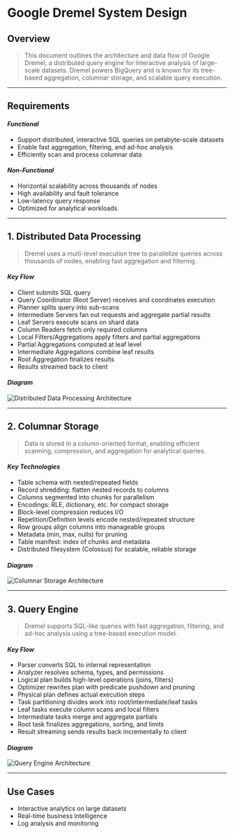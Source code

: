 
# Google Dremel System Design

## Overview

> This document outlines the architecture and data flow of Google Dremel, a distributed query engine for interactive analysis of large-scale datasets. Dremel powers BigQuery and is known for its tree-based aggregation, columnar storage, and scalable query execution.

---

## Requirements

#### *Functional*
- Support distributed, interactive SQL queries on petabyte-scale datasets
- Enable fast aggregation, filtering, and ad-hoc analysis
- Efficiently scan and process columnar data

#### *Non-Functional*
- Horizontal scalability across thousands of nodes
- High availability and fault tolerance
- Low-latency query response
- Optimized for analytical workloads

---

## 1. Distributed Data Processing

> Dremel uses a multi-level execution tree to parallelize queries across thousands of nodes, enabling fast aggregation and filtering.

#### *Key Flow*
- Client submits SQL query
- Query Coordinator (Root Server) receives and coordinates execution
- Planner splits query into sub-scans
- Intermediate Servers fan out requests and aggregate partial results
- Leaf Servers execute scans on shard data
- Column Readers fetch only required columns
- Local Filters/Aggregations apply filters and partial aggregations
- Partial Aggregations computed at leaf level
- Intermediate Aggregations combine leaf results
- Root Aggregation finalizes results
- Results streamed back to client

#### *Diagram*
![Distributed Data Processing Architecture](./distributed-data-processing.excalidraw.png)

---

## 2. Columnar Storage

> Data is stored in a column-oriented format, enabling efficient scanning, compression, and aggregation for analytical queries.

#### *Key Technologies*
- Table schema with nested/repeated fields
- Record shredding: flatten nested records to columns
- Columns segmented into chunks for parallelism
- Encodings: RLE, dictionary, etc. for compact storage
- Block-level compression reduces I/O
- Repetition/Definition levels encode nested/repeated structure
- Row groups align columns into manageable groups
- Metadata (min, max, nulls) for pruning
- Table manifest: index of chunks and metadata
- Distributed filesystem (Colossus) for scalable, reliable storage

#### *Diagram*
![Columnar Storage Architecture](./columnar-storage.excalidraw.png)

---

## 3. Query Engine

> Dremel supports SQL-like queries with fast aggregation, filtering, and ad-hoc analysis using a tree-based execution model.

#### *Key Flow*
- Parser converts SQL to internal representation
- Analyzer resolves schema, types, and permissions
- Logical plan builds high-level operations (joins, filters)
- Optimizer rewrites plan with predicate pushdown and pruning
- Physical plan defines actual execution steps
- Task partitioning divides work into root/intermediate/leaf tasks
- Leaf tasks execute column scans and local filters
- Intermediate tasks merge and aggregate partials
- Root task finalizes aggregations, sorting, and limits
- Result streaming sends results back incrementally to client

#### *Diagram*
![Query Engine Architecture](./query-engine.excalidraw.png)

---

## Use Cases

- Interactive analytics on large datasets
- Real-time business intelligence
- Log analysis and monitoring

